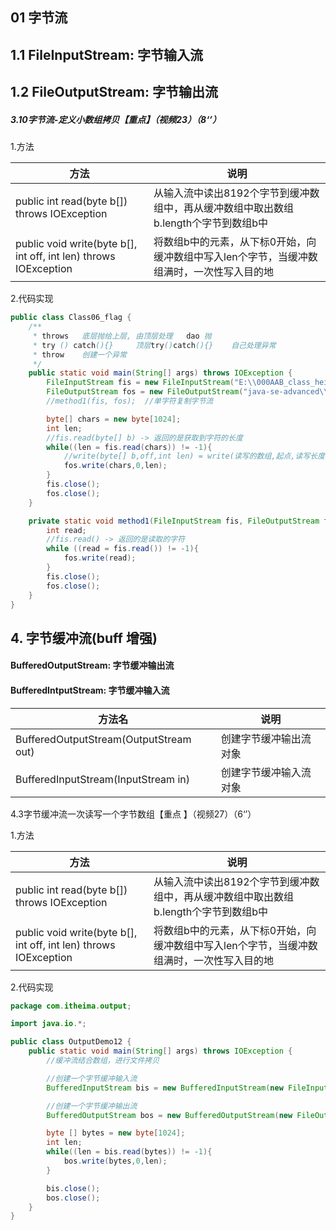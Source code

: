 ##  01 字节流

## 1.1 FileInputStream:	字节输入流

## 1.2 FileOutputStream:   字节输出流

##### 3.10字节流-定义小数组拷贝【重点】（视频23）（8‘’）

 1.方法

| 方法                                                         | 说明                                                         |
| ------------------------------------------------------------ | ------------------------------------------------------------ |
| public int read(byte b[]) throws IOException                 | 从输入流中读出8192个字节到缓冲数组中，再从缓冲数组中取出数组b.length个字节到数组b中 |
| public void write(byte b[], int off, int len) throws IOException | 将数组b中的元素，从下标0开始，向缓冲数组中写入len个字节，当缓冲数组满时，一次性写入目的地 |

2.代码实现

```java
public class Class06_flag {
    /**
     * throws   底层抛给上层, 由顶层处理   dao 抛
     * try () catch(){}     顶层try()catch(){}    自己处理异常
     * throw    创建一个异常
     */
    public static void main(String[] args) throws IOException {
        FileInputStream fis = new FileInputStream("E:\\000AAB_class_heima\\Java-se-advance\\my-note\\mine.md");
        FileOutputStream fos = new FileOutputStream("java-se-advanced\\c.txt");
        //method1(fis, fos);  //单字符复制字节流

        byte[] chars = new byte[1024];
        int len;
        //fis.read(byte[] b) -> 返回的是获取到字符的长度
        while((len = fis.read(chars)) != -1){
            //write(byte[] b,off,int len) = write(读写的数组,起点,读写长度)
            fos.write(chars,0,len);
        }
        fis.close();
        fos.close();
    }

    private static void method1(FileInputStream fis, FileOutputStream fos) throws IOException {
        int read;
        //fis.read() -> 返回的是读取的字符
        while ((read = fis.read()) != -1){
            fos.write(read);
        }
        fis.close();
        fos.close();
    }
}
```



## 4. 字节缓冲流(buff 增强)

#### **BufferedOutputStream**: 字节缓冲输出流

#### **BufferedIntputStream**: 字节缓冲输入流

| 方法名                                 | 说明                   |
| -------------------------------------- | ---------------------- |
| BufferedOutputStream(OutputStream out) | 创建字节缓冲输出流对象 |
| BufferedInputStream(InputStream in)    | 创建字节缓冲输入流对象 |

4.3字节缓冲流一次读写一个字节数组【重点 】（视频27）（6‘’）

 1.方法

| 方法                                                         | 说明                                                         |
| ------------------------------------------------------------ | ------------------------------------------------------------ |
| public int read(byte b[]) throws IOException                 | 从输入流中读出8192个字节到缓冲数组中，再从缓冲数组中取出数组b.length个字节到数组b中 |
| public void write(byte b[], int off, int len) throws IOException | 将数组b中的元素，从下标0开始，向缓冲数组中写入len个字节，当缓冲数组满时，一次性写入目的地 |

2.代码实现

```java
package com.itheima.output;

import java.io.*;

public class OutputDemo12 {
    public static void main(String[] args) throws IOException {
        //缓冲流结合数组，进行文件拷贝

        //创建一个字节缓冲输入流
        BufferedInputStream bis = new BufferedInputStream(new FileInputStream("bytestream\\a.avi"));

        //创建一个字节缓冲输出流
        BufferedOutputStream bos = new BufferedOutputStream(new FileOutputStream("bytestream\\copy.avi"));

        byte [] bytes = new byte[1024];
        int len;
        while((len = bis.read(bytes)) != -1){
            bos.write(bytes,0,len);
        }

        bis.close();
        bos.close();
    }
}
```

